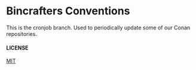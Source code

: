 # Bincrafters Conventions

This is the cronjob branch. Used to periodically update some of our Conan repositories.

#### LICENSE
[MIT](LICENSE.md)
